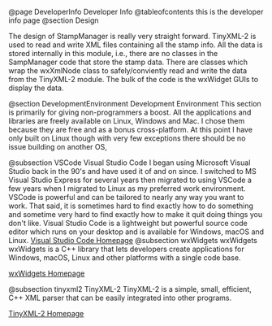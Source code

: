 @page DeveloperInfo Developer Info
@tableofcontents
this is the developer info page
@section Design

The design of StampManager is really very straight forward. TinyXML-2 is used to read and write XML files containing all the stamp info. All the data is stored internally in this module, i.e., there are no classes in the SampManager code that store the stamp data. There are classes which wrap the wxXmlNode class to safely/conviently read and write the
data from the TinyXML-2 module. The bulk of the code is the wxWidget GUIs to display the data.


@section DevelopmentEnvironment Development Environment
This section is primarily for giving non-programmers a boost.  All the applications and libraries are freely available on Linux, Windows and Mac. I chose them because they are free and as a bonus cross-platform.  At this point I have only built on Linux though with very few exceptions there should be no issue building on another OS,

@subsection VSCode Visual Studio Code
I began using Microsoft Visual Studio back in the 90's and have used it of and on since.  I switched to MS Visual Studio Express for several years then migrated to using VSCode a few years when I migrated to Linux as my preferred work environment.  VSCode is powerful and can be tailored to nearly any way you want to work.  That said, it is sometimes hard to find exactly how to do something and sometime very hard to find exactly how to make it quit doing things you don't like.
Visual Studio Code is a lightweight but powerful source code editor which runs on your desktop and is available for Windows, macOS and Linux. 
<a href="https://code.visualstudio.com">Visual Studio Code Homepage</a> 
@subsection wxWidgets wxWidgets
wxWidgets is a C++ library that lets developers create applications for Windows, macOS, Linux and other platforms with a single code base.

<a href="https://wxwidgets.org/">wxWidgets Homepage</a> 

@subsection tinyxml2 TinyXML-2
TinyXML-2 is a simple, small, efficient, C++ XML parser that can be easily integrated into other programs.

<a href="https://github.com/leethomason/tinyxml2">TinyXML-2 Homepage</a> 
